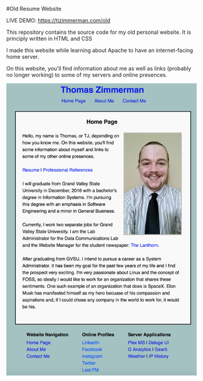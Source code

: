 #Old Resume Website

LIVE DEMO: https://tjzimmerman.com/old

This repository contains the source code for my old personal website. It is principly written in HTML and CSS

I made this website while learning about Apache to have an internet-facing home server.

On this website, you'll find information about me as well as links (probably no longer working) to some of my servers and online presences.

![Alt text](https://raw.githubusercontent.com/zimmertr/Old-Resume-Website/master/screenshot.png "Resume Website")